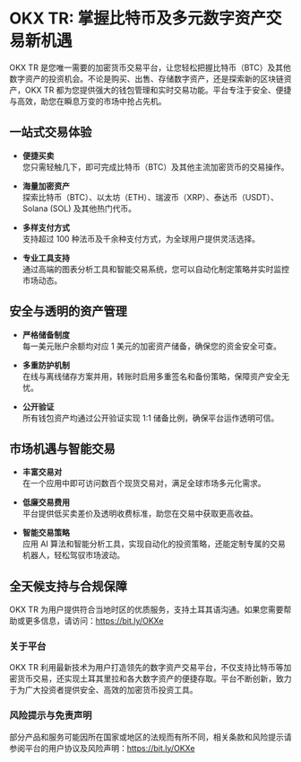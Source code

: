 # OKX TR: 掌握比特币及多元数字资产交易新机遇

OKX TR 是您唯一需要的加密货币交易平台，让您轻松把握比特币（BTC）及其他数字资产的投资机会。不论是购买、出售、存储数字资产，还是探索新的区块链资产，OKX TR 都为您提供强大的钱包管理和实时交易功能。平台专注于安全、便捷与高效，助您在瞬息万变的市场中抢占先机。

## 一站式交易体验

- **便捷买卖**  
  您只需轻触几下，即可完成比特币（BTC）及其他主流加密货币的交易操作。

- **海量加密资产**  
  探索比特币（BTC）、以太坊（ETH）、瑞波币（XRP）、泰达币（USDT）、Solana (SOL) 及其他热门代币。

- **多样支付方式**  
  支持超过 100 种法币及千余种支付方式，为全球用户提供灵活选择。

- **专业工具支持**  
  通过高端的图表分析工具和智能交易系统，您可以自动化制定策略并实时监控市场动态。

## 安全与透明的资产管理

- **严格储备制度**  
  每一美元账户余额均对应 1 美元的加密资产储备，确保您的资金安全可查。

- **多重防护机制**  
  在线与离线储存方案并用，转账时启用多重签名和备份策略，保障资产安全无忧。

- **公开验证**  
  所有钱包资产均通过公开验证实现 1:1 储备比例，确保平台运作透明可信。

## 市场机遇与智能交易

- **丰富交易对**  
  在一个应用中即可访问数百个现货交易对，满足全球市场多元化需求。

- **低廉交易费用**  
  平台提供低买卖差价及透明收费标准，助您在交易中获取更高收益。

- **智能交易策略**  
  应用 AI 算法和智能分析工具，实现自动化的投资策略，还能定制专属的交易机器人，轻松驾驭市场波动。

## 全天候支持与合规保障

OKX TR 为用户提供符合当地时区的优质服务，支持土耳其语沟通。如果您需要帮助或更多信息，请访问：https://bit.ly/OKXe

### 关于平台

OKX TR 利用最新技术为用户打造领先的数字资产交易平台，不仅支持比特币等加密货币交易，还实现土耳其里拉和各大数字资产的便捷存取。平台不断创新，致力于为广大投资者提供安全、高效的加密货币投资工具。

### 风险提示与免责声明

部分产品和服务可能因所在国家或地区的法规而有所不同，相关条款和风险提示请参阅平台的用户协议及风险声明：https://bit.ly/OKXe